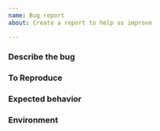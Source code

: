 ```yaml
---
name: Bug report
about: Create a report to help us improve

---
```


### Describe the bug

### To Reproduce
<!-- Include a code example or the steps that led to the problem. Please try to be as specific as possible. -->

### Expected behavior

### Environment
